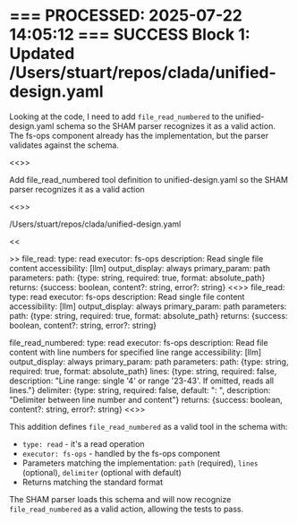 === PROCESSED: 2025-07-22 14:05:12 ===
SUCCESS Block 1: Updated /Users/stuart/repos/clada/unified-design.yaml
===

Looking at the code, I need to add `file_read_numbered` to the unified-design.yaml schema so the SHAM parser recognizes it as a valid action. The fs-ops component already has the implementation, but the parser validates against the schema.

<<<EXPLANATION>>>

Add file_read_numbered tool definition to unified-design.yaml so the SHAM parser recognizes it as a valid action

<<<FILE>>>

/Users/stuart/repos/clada/unified-design.yaml

<<<SEARCH>>>
  file_read:
    type: read
    executor: fs-ops
    description: Read single file content
    accessibility: [llm]
    output_display: always
    primary_param: path
    parameters:
      path: {type: string, required: true, format: absolute_path}
    returns: {success: boolean, content?: string, error?: string}
<<<REPLACE>>>
  file_read:
    type: read
    executor: fs-ops
    description: Read single file content
    accessibility: [llm]
    output_display: always
    primary_param: path
    parameters:
      path: {type: string, required: true, format: absolute_path}
    returns: {success: boolean, content?: string, error?: string}

  file_read_numbered:
    type: read
    executor: fs-ops
    description: Read file content with line numbers for specified line range
    accessibility: [llm]
    output_display: always
    primary_param: path
    parameters:
      path: {type: string, required: true, format: absolute_path}
      lines: {type: string, required: false, description: "Line range: single '4' or range '23-43'. If omitted, reads all lines."}
      delimiter: {type: string, required: false, default: ": ", description: "Delimiter between line number and content"}
    returns: {success: boolean, content?: string, error?: string}
<<<END>>>

This addition defines `file_read_numbered` as a valid tool in the schema with:
- `type: read` - it's a read operation
- `executor: fs-ops` - handled by the fs-ops component
- Parameters matching the implementation: `path` (required), `lines` (optional), `delimiter` (optional with default)
- Returns matching the standard format

The SHAM parser loads this schema and will now recognize `file_read_numbered` as a valid action, allowing the tests to pass.